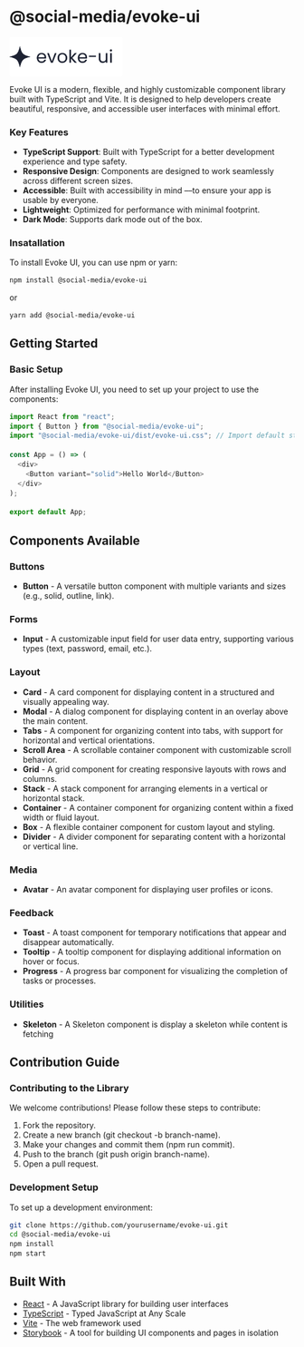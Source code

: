 # @social-media/evoke-ui

<!-- ![dasdas](/public/Logo.svg) -->

  <img alt="Shows a black logo in light color mode and a white one in dark color mode." src="./public/Logo.svg" style=" display: block; background-color: white; border-radius: 0.2rem; padding:5 20; width: 200px; height:; margin:10 auto">

Evoke UI is a modern, flexible, and highly customizable component library built with TypeScript and Vite. It is designed to help developers create beautiful, responsive, and accessible user interfaces with minimal effort.

### Key Features

- **TypeScript Support**: Built with TypeScript for a better development experience and type safety.
- **Responsive Design**: Components are designed to work seamlessly across different screen sizes.
- **Accessible**: Built with accessibility in mind ––to ensure your app is usable by everyone.
- **Lightweight**: Optimized for performance with minimal footprint.
- **Dark Mode**: Supports dark mode out of the box.

### Insatallation

To install Evoke UI, you can use npm or yarn:

```bash
npm install @social-media/evoke-ui
```

or

```bash
yarn add @social-media/evoke-ui
```

## Getting Started

### Basic Setup

After installing Evoke UI, you need to set up your project to use the components:

```js
import React from "react";
import { Button } from "@social-media/evoke-ui";
import "@social-media/evoke-ui/dist/evoke-ui.css"; // Import default styles

const App = () => (
  <div>
    <Button variant="solid">Hello World</Button>
  </div>
);

export default App;
```

## Components Available

### **Buttons**

- **Button** - A versatile button component with multiple variants and sizes (e.g., solid, outline, link).

### Forms

- **Input** - A customizable input field for user data entry, supporting various types (text, password, email, etc.).

### Layout

- **Card** - A card component for displaying content in a structured and visually appealing way.
- **Modal** - A dialog component for displaying content in an overlay above the main content.
- **Tabs** - A component for organizing content into tabs, with support for horizontal and vertical orientations.
- **Scroll Area** - A scrollable container component with customizable scroll behavior.
- **Grid** - A grid component for creating responsive layouts with rows and columns.
- **Stack** - A stack component for arranging elements in a vertical or horizontal stack.
- **Container** - A container component for organizing content within a fixed width or fluid layout.
- **Box** - A flexible container component for custom layout and styling.
- **Divider** - A divider component for separating content with a horizontal or vertical line.

### Media

- **Avatar** - An avatar component for displaying user profiles or icons.

### Feedback

- **Toast** - A toast component for temporary notifications that appear and disappear automatically.
- **Tooltip** - A tooltip component for displaying additional information on hover or focus.
- **Progress** - A progress bar component for visualizing the completion of tasks or processes.

### Utilities

- **Skeleton** - A Skeleton component is display a skeleton while content is fetching

## Contribution Guide

### Contributing to the Library

We welcome contributions! Please follow these steps to contribute:

1. Fork the repository.
2. Create a new branch (git checkout -b branch-name).
3. Make your changes and commit them (npm run commit).
4. Push to the branch (git push origin branch-name).
5. Open a pull request.

### Development Setup

To set up a development environment:

```bash
git clone https://github.com/yourusername/evoke-ui.git
cd @social-media/evoke-ui
npm install
npm start
```

## Built With

- [React](https://reactjs.org/) - A JavaScript library for building user interfaces
- [TypeScript](https://www.typescriptlang.org/) - Typed JavaScript at Any Scale
- [Vite](https://vitejs.dev/) - The web framework used
- [Storybook](https://storybook.js.org/) - A tool for building UI components and pages in isolation

